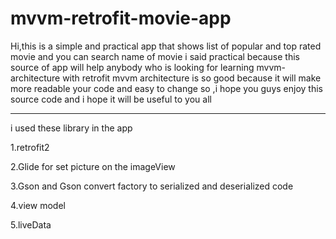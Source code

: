 # mvvm-retrofit-movie-app
Hi,this is a simple and  practical app that shows list of popular and top rated movie and  you can search name of movie 
i said practical because this source of app will help anybody who is looking for learning mvvm-architecture with retrofit 
mvvm architecture is so good because it will make more readable your code and easy to change 
so ,i hope you guys enjoy this source code and i hope it will be useful to you all

---------------------------------------------
i used these library in the app

1.retrofit2

2.Glide for set picture on the imageView

3.Gson and Gson convert factory to serialized and deserialized code

4.view model

5.liveData
